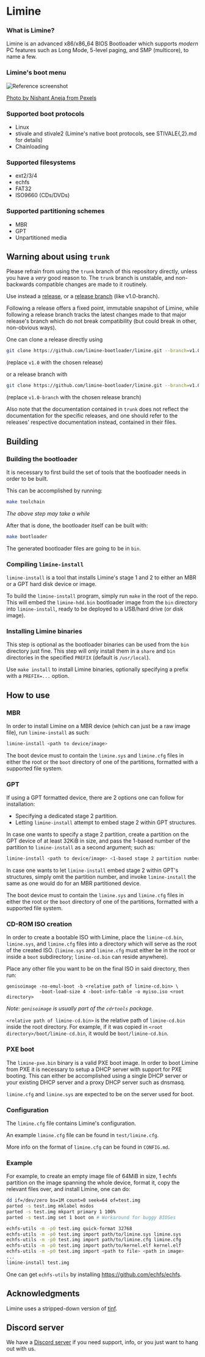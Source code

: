 # Limine

### What is Limine?

Limine is an advanced x86/x86_64 BIOS Bootloader which supports *modern* PC features
such as Long Mode, 5-level paging, and SMP (multicore), to name a few.

### Limine's boot menu

![Reference screenshot](/screenshot.png?raw=true "Reference screenshot")

[Photo by Nishant Aneja from Pexels](https://www.pexels.com/photo/close-up-photo-of-waterdrops-on-glass-2527248/)

### Supported boot protocols
* Linux
* stivale and stivale2 (Limine's native boot protocols, see STIVALE{,2}.md for details)
* Chainloading

### Supported filesystems
* ext2/3/4
* echfs
* FAT32
* ISO9660 (CDs/DVDs)

### Supported partitioning schemes
* MBR
* GPT
* Unpartitioned media

## Warning about using `trunk`

Please refrain from using the `trunk` branch of this repository directly, unless
you have a *very* good reason to.
The `trunk` branch is unstable, and non-backwards compatible changes are made to it
routinely.

Use instead a [release](https://github.com/limine-bootloader/limine/releases), or a [release branch](https://github.com/limine-bootloader/limine/branches) (like v1.0-branch).

Following a release offers a fixed point, immutable snapshot of Limine, while following a release branch tracks the latest changes made to that major release's branch which do not break compatibility (but could break in other, non-obvious ways).

One can clone a release directly using
```bash
git clone https://github.com/limine-bootloader/limine.git --branch=v1.0
```
(replace `v1.0` with the chosen release)

or a release branch with
```bash
git clone https://github.com/limine-bootloader/limine.git --branch=v1.0-branch
```
(replace `v1.0-branch` with the chosen release branch)

Also note that the documentation contained in `trunk` does not reflect the
documentation for the specific releases, and one should refer to the releases'
respective documentation instead, contained in their files.

## Building

### Building the bootloader
It is necessary to first build the set of tools that the bootloader needs
in order to be built.

This can be accomplished by running:
```bash
make toolchain
```
*The above step may take a while*

After that is done, the bootloader itself can be built with:
```bash
make bootloader
```

The generated bootloader files are going to be in `bin`.

### Compiling `limine-install`
`limine-install` is a tool that installs Limine's stage 1 and 2 to either
an MBR or a GPT hard disk device or image.

To build the `limine-install` program, simply run `make` in the root of the repo.
This will embed the `limine-hdd.bin` bootloader image from the `bin` directory into
`limine-install`, ready to be deployed to a USB/hard drive (or disk image).

### Installing Limine binaries
This step is optional as the bootloader binaries can be used from the `bin`
directory just fine. This step will only install them in a `share` and `bin`
directories in the specified `PREFIX` (default is `/usr/local`).

Use `make install` to install Limine binaries, optionally specifying a prefix with a
`PREFIX=...` option.

## How to use

### MBR
In order to install Limine on a MBR device (which can just be a raw image file),
run `limine-install` as such:

```bash
limine-install <path to device/image>
```

The boot device must to contain the `limine.sys` and `limine.cfg` files in
either the root or the `boot` directory of one of the partitions, formatted
with a supported file system.

### GPT
If using a GPT formatted device, there are 2 options one can follow for installation:
* Specifying a dedicated stage 2 partition.
* Letting `limine-install` attempt to embed stage 2 within GPT structures.

In case one wants to specify a stage 2 partition, create a partition on the GPT
device of at least 32KiB in size, and pass the 1-based number of the partition
to `limine-install` as a second argument; such as:

```bash
limine-install <path to device/image> <1-based stage 2 partition number>
```

In case one wants to let `limine-install` embed stage 2 within GPT's structures,
simply omit the partition number, and invoke `limine-install` the same as one would
do for an MBR partitioned device.

The boot device must to contain the `limine.sys` and `limine.cfg` files in
either the root or the `boot` directory of one of the partitions, formatted
with a supported file system.

### CD-ROM ISO creation
In order to create a bootable ISO with Limine, place the `limine-cd.bin`,
`limine.sys`, and `limine.cfg` files into a directory which will serve as the root
of the created ISO.
(`limine.sys` and `limine.cfg` must either be in the root or inside a `boot`
subdirectory; `limine-cd.bin` can reside anywhere).

Place any other file you want to be on the final ISO in said directory, then run:
```
genisoimage -no-emul-boot -b <relative path of limine-cd.bin> \
            -boot-load-size 4 -boot-info-table -o myiso.iso <root directory>
```

*Note: `genisoimage` is usually part of the `cdrtools` package.*

`<relative path of limine-cd.bin>` is the relative path of `limine-cd.bin` inside
the root directory.
For example, if it was copied in `<root directory>/boot/limine-cd.bin`, it would be
`boot/limine-cd.bin`.

### PXE boot
The `limine-pxe.bin` binary is a valid PXE boot image.
In order to boot Limine from PXE it is necessary to setup a DHCP server with
support for PXE booting. This can either be accomplished using a single DHCP server
or your existing DHCP server and a proxy DHCP server such as dnsmasq.

`limine.cfg` and `limine.sys` are expected to be on the server used for boot.

### Configuration
The `limine.cfg` file contains Limine's configuration.

An example `limine.cfg` file can be found in `test/limine.cfg`.

More info on the format of `limine.cfg` can be found in `CONFIG.md`.

### Example
For example, to create an empty image file of 64MiB in size, 1 echfs partition
on the image spanning the whole device, format it, copy the relevant files over,
and install Limine, one can do:

```bash
dd if=/dev/zero bs=1M count=0 seek=64 of=test.img
parted -s test.img mklabel msdos
parted -s test.img mkpart primary 1 100%
parted -s test.img set 1 boot on # Workaround for buggy BIOSes

echfs-utils -m -p0 test.img quick-format 32768
echfs-utils -m -p0 test.img import path/to/limine.sys limine.sys
echfs-utils -m -p0 test.img import path/to/limine.cfg limine.cfg
echfs-utils -m -p0 test.img import path/to/kernel.elf kernel.elf
echfs-utils -m -p0 test.img import <path to file> <path in image>
...
limine-install test.img
```

One can get `echfs-utils` by installing https://github.com/echfs/echfs.

## Acknowledgments
Limine uses a stripped-down version of [tinf](https://github.com/jibsen/tinf).

## Discord server
We have a [Discord server](https://discord.gg/QEeZMz4) if you need support, info, or
you just want to hang out with us.
